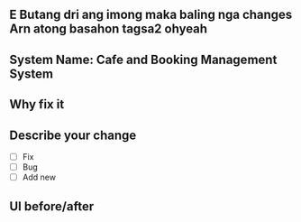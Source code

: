 ## E Butang dri ang imong maka baling nga changes Arn atong basahon tagsa2 ohyeah

## System Name: Cafe and Booking Management System

## Why fix it

## Describe your change

- [ ] Fix
- [ ] Bug
- [ ] Add new

## UI before/after
